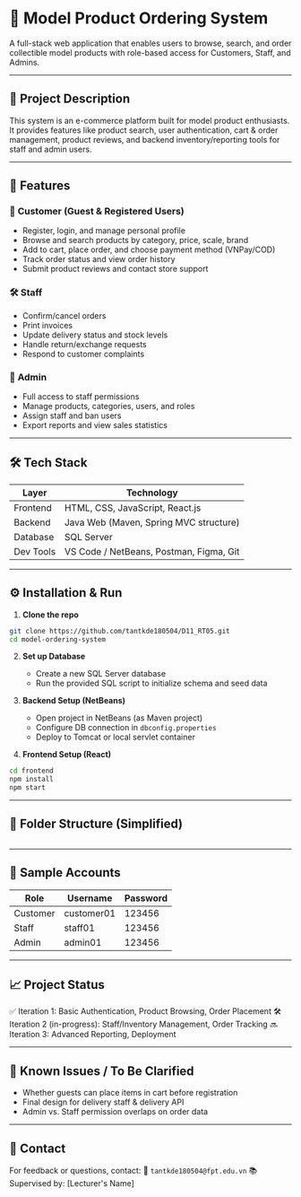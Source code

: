 # 🧾 Model Product Ordering System

A full-stack web application that enables users to browse, search, and order collectible model products with role-based access for Customers, Staff, and Admins.

---

## 📌 Project Description

This system is an e-commerce platform built for model product enthusiasts. It provides features like product search, user authentication, cart & order management, product reviews, and backend inventory/reporting tools for staff and admin users.

---

## 🚀 Features

### 👤 **Customer (Guest & Registered Users)**

* Register, login, and manage personal profile
* Browse and search products by category, price, scale, brand
* Add to cart, place order, and choose payment method (VNPay/COD)
* Track order status and view order history
* Submit product reviews and contact store support

### 🛠️ **Staff**

* Confirm/cancel orders
* Print invoices
* Update delivery status and stock levels
* Handle return/exchange requests
* Respond to customer complaints

### 🔧 **Admin**

* Full access to staff permissions
* Manage products, categories, users, and roles
* Assign staff and ban users
* Export reports and view sales statistics

---

## 🛠️ Tech Stack

| Layer     | Technology                              |
| --------- | --------------------------------------- |
| Frontend  | HTML, CSS, JavaScript, React.js         |
| Backend   | Java Web (Maven, Spring MVC structure)  |
| Database  | SQL Server                              |
| Dev Tools | VS Code / NetBeans, Postman, Figma, Git |

---

## ⚙️ Installation & Run

1. **Clone the repo**

```bash
git clone https://github.com/tantkde180504/D11_RT05.git
cd model-ordering-system
```

2. **Set up Database**

   * Create a new SQL Server database
   * Run the provided SQL script to initialize schema and seed data

3. **Backend Setup (NetBeans)**

   * Open project in NetBeans (as Maven project)
   * Configure DB connection in `dbconfig.properties`
   * Deploy to Tomcat or local servlet container

4. **Frontend Setup (React)**

```bash
cd frontend
npm install
npm start
```

---

## 📁 Folder Structure (Simplified)

```

```

---

## 🧪 Sample Accounts

| Role     | Username   | Password |
| -------- | ---------- | -------- |
| Customer | customer01 | 123456   |
| Staff    | staff01    | 123456   |
| Admin    | admin01    | 123456   |

---

## 📈 Project Status

✅ Iteration 1: Basic Authentication, Product Browsing, Order Placement
🛠️ Iteration 2 (in-progress): Staff/Inventory Management, Order Tracking
🔜 Iteration 3: Advanced Reporting, Deployment

---

## 🧠 Known Issues / To Be Clarified

* Whether guests can place items in cart before registration
* Final design for delivery staff & delivery API
* Admin vs. Staff permission overlaps on order data

---

## 📧 Contact

For feedback or questions, contact:
📮 `tantkde180504@fpt.edu.vn`
📚 Supervised by: \[Lecturer's Name]


